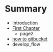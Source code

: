 # Summary

* [Introduction](README.md)
* [First Chapter](chapter1.md)
   * page2
* [how to gitbucket](how_to_github.md)
* develop_flow

